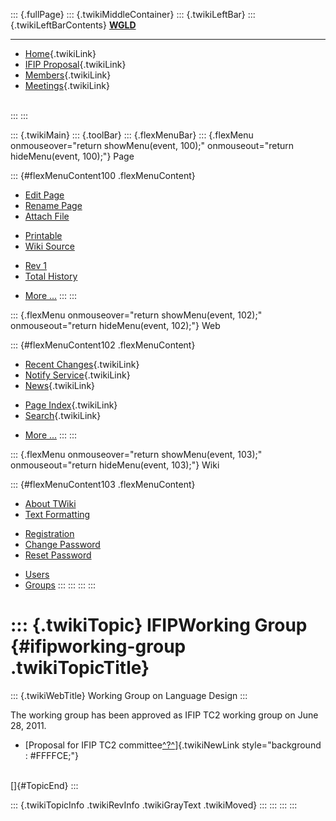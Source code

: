::: {.fullPage}
::: {.twikiMiddleContainer}
::: {.twikiLeftBar}
::: {.twikiLeftBarContents}
**[WGLD](http://www.program-transformation.org/view/WGLD/WebHome)**

------------------------------------------------------------------------

-   [Home](WebHome){.twikiLink}
-   [IFIP Proposal](Proposal){.twikiLink}
-   [Members](GroupMembers){.twikiLink}
-   [Meetings](Meetings){.twikiLink}

\
:::
:::

::: {.twikiMain}
::: {.toolBar}
::: {.flexMenuBar}
::: {.flexMenu onmouseover="return showMenu(event, 100);" onmouseout="return hideMenu(event, 100);"}
Page

::: {#flexMenuContent100 .flexMenuContent}
-   [Edit
    Page](http://www.program-transformation.org/edit/WGLD/IFIPWorkingGroup?t=1536829037)
-   [Rename
    Page](http://www.program-transformation.org/rename/WGLD/IFIPWorkingGroup)
-   [Attach
    File](http://www.program-transformation.org/attach/WGLD/IFIPWorkingGroup)

<!-- -->

-   [Printable](http://www.program-transformation.org/view/WGLD/IFIPWorkingGroup?skin=print.pattern)
-   [Wiki
    Source](http://www.program-transformation.org/view/WGLD/IFIPWorkingGroup?skin=text&raw=on&contenttype=text/plain)

<!-- -->

-   [Rev
    1](http://www.program-transformation.org/view/WGLD/IFIPWorkingGroup?rev=1.1)
-   [Total
    History](http://www.program-transformation.org/rdiff/WGLD/IFIPWorkingGroup)

<!-- -->

-   [More
    \...](http://www.program-transformation.org/oops/WGLD/IFIPWorkingGroup?template=oopsmore&param1=1.1&param2=1.1)
:::
:::

::: {.flexMenu onmouseover="return showMenu(event, 102);" onmouseout="return hideMenu(event, 102);"}
Web

::: {#flexMenuContent102 .flexMenuContent}
-   [Recent Changes](WebChanges){.twikiLink}
-   [Notify Service](WebNotify){.twikiLink}
-   [News](WebNews){.twikiLink}

<!-- -->

-   [Page Index](WebIndex){.twikiLink}
-   [Search](WebSearch){.twikiLink}

<!-- -->

-   [More
    \...](http://www.program-transformation.org/oops/WGLD/IFIPWorkingGroup?template=oopsmore&param1=1.1&param2=1.1)
:::
:::

::: {.flexMenu onmouseover="return showMenu(event, 103);" onmouseout="return hideMenu(event, 103);"}
Wiki

::: {#flexMenuContent103 .flexMenuContent}
-   [About
    TWiki](http://www.program-transformation.org/view/TWiki/WebHome)
-   [Text
    Formatting](http://www.program-transformation.org/view/TWiki/TextFormattingRules)

<!-- -->

-   [Registration](http://www.program-transformation.org/view/TWiki/TWikiRegistration)
-   [Change
    Password](http://www.program-transformation.org/view/TWiki/ChangePassword)
-   [Reset
    Password](http://www.program-transformation.org/view/TWiki/ResetPassword)

<!-- -->

-   [Users](http://www.program-transformation.org/view/Main/TWikiUsers)
-   [Groups](http://www.program-transformation.org/view/Main/TWikiGroups)
:::
:::
:::
:::

::: {.twikiTopic}
IFIPWorking Group {#ifipworking-group .twikiTopicTitle}
=================

::: {.twikiWebTitle}
Working Group on Language Design
:::

The working group has been approved as IFIP TC2 working group on June
28, 2011.

-   [Proposal for IFIP TC2
    committee[^?^](http://www.program-transformation.org/edit/WGLD/PubWGLDIFIPWorkingGroupWorkinggroupproposalpdf?topicparent=WGLD.IFIPWorkingGroup)]{.twikiNewLink
    style="background : #FFFFCE;"}

\
[]{#TopicEnd}
:::

::: {.twikiTopicInfo .twikiRevInfo .twikiGrayText .twikiMoved}
:::
:::
:::
:::
